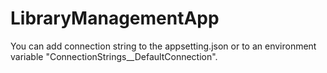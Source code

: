 # LibraryManagementApp

You can add connection string to the appsetting.json or to an environment variable "ConnectionStrings__DefaultConnection".